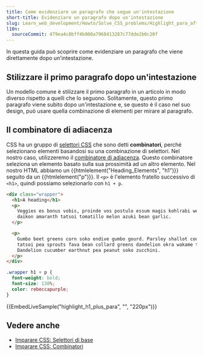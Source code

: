 ```yaml
---
title: Come evidenziare un paragrafo che segue un'intestazione
short-title: Evidenziare un paragrafo dopo un'intestazione
slug: Learn_web_development/Howto/Solve_CSS_problems/Highlight_para_after_h1
l10n:
  sourceCommit: 479ea4c8bff4b900a7968413287c77dde2b0c20f
---
```


In questa guida può scoprire come evidenziare un paragrafo che viene direttamente dopo un'intestazione.

## Stilizzare il primo paragrafo dopo un'intestazione

Un modello comune è stilizzare il primo paragrafo in un articolo in modo diverso rispetto a quelli che lo seguono. Solitamente, questo primo paragrafo viene subito dopo un'intestazione e, se questo è il caso nel suo design, può usare quella combinazione di elementi per mirare al paragrafo.

## Il combinatore di adiacenza

CSS ha un gruppo di [selettori CSS](/it/docs/Web/CSS/CSS_selectors) che sono detti **combinatori**, perché selezionano elementi basandosi su una combinazione di selettori. Nel nostro caso, utilizzeremo il [combinatore di adiacenza](/it/docs/Web/CSS/Next-sibling_combinator). Questo combinatore seleziona un elemento basato sulla sua prossimità ad un altro elemento. Nel nostro HTML abbiamo un {{htmlelement("Heading_Elements", "h1")}} seguito da un {{htmlelement("p")}}. Il `<p>` è l'elemento fratello successivo di `<h1>`, quindi possiamo selezionarlo con `h1 + p`.

```html live-sample___highlight_h1_plus_para
<div class="wrapper">
  <h1>A heading</h1>
  <p>
    Veggies es bonus vobis, proinde vos postulo essum magis kohlrabi welsh onion
    daikon amaranth tatsoi tomatillo melon azuki bean garlic.
  </p>

  <p>
    Gumbo beet greens corn soko endive gumbo gourd. Parsley shallot courgette
    tatsoi pea sprouts fava bean collard greens dandelion okra wakame tomato.
    Dandelion cucumber earthnut pea peanut soko zucchini.
  </p>
</div>
```

```css live-sample___highlight_h1_plus_para
.wrapper h1 + p {
  font-weight: bold;
  font-size: 130%;
  color: rebeccapurple;
}
```

{{EmbedLiveSample("highlight_h1_plus_para", "", "220px")}}

## Vedere anche

- [Imparare CSS: Selettori di base](/it/docs/Learn_web_development/Core/Styling_basics/Basic_selectors)
- [Imparare CSS: Combinatori](/it/docs/Learn_web_development/Core/Styling_basics/Combinators)
